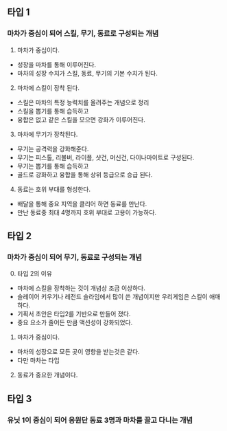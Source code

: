## 타입 1
### 마차가 중심이 되어 스킬, 무기, 동료로 구성되는 개념
1) 마차가 중심이다. 
  - 성장을 마차를 통해 이루어진다.
  - 마차의 성장 수치가 스킬, 동료, 무기의 기본 수치가 된다. 

2) 마차에 스킬이 장착 된다.
  - 스킬은 마차의 특정 능력치를 올려주는 개념으로 정리
  - 스킬을 뽑기를 통해 습득하고 
  - 융합은 없고 같은 스킬을 모으면 강화가 이루어진다. 

3) 마차에 무기가 장착된다.
  - 무기는 공격력을 강화해준다.
  - 무기는 피스톨, 리볼버, 라이플, 샷건, 머신건, 다이나마이트로 구성된다.
  - 무기는 뽑기를 통해 습득하고 
  - 골드로 강화하고 융합을 통해 상위 등급으로 승급 된다. 
 
4) 동료는 호위 부대를 형성한다. 
  - 배달을 통해 중요 지역을 클리어 하면 동료를 만난다. 
  - 만난 동료중 최대 4명까지 호위 부대로 고용이 가능하다.  

## 타입 2
### 마차가 중심이 되어 무기, 동료로 구성되는 개념
0) 타입 2의 이유
  - 마차에 스킬을 장착하는 것이 개념상 조금 이상하다.
  - 슬레이어 키우기나 레전드 슬라임에서 많이 쓴 개념이지만 우리게임은 스킬이 애매하다.
  - 기획서 초안은 타입2를 기반으로 만들어 졌다. 
  - 중요 요소가 줄어든 만큼 액션성이 강화되었다. 

1) 마차가 중심이다.
  - 마차의 성장으로 모든 곳이 영향을 받는것은 같다. 
  - 다만 마차는 타입 

2) 동료가 중요한 개념이다.  




## 타입 3
### 유닛 1이 중심이 되어 응원단 동료 3명과 마차를 끌고 다니는 개념
